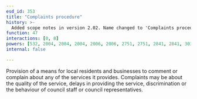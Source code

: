 ```yaml
---
esd_id: 353
title: "Complaints procedure"
history: >-
  Added scope notes in version 2.02. Name changed to 'Complaints procedure' in version 4.00.
function: 47
interactions: [0, 8]
powers: [532, 2004, 2004, 2004, 2006, 2006, 2751, 2751, 2841, 2841, 3033, 3033]
internal: false

---
```


Provision of a means for local residents and businesses to comment or complain about any of the services it provides.  Complaints may be about the quality of the service,  delays in providing the service, discrimination or the behaviour of council staff or council representatives.

